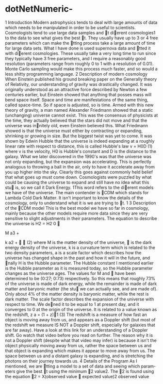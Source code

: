 # dotNetNumeric-
1 Introduction
Modern astrophysics tends to deal with large amounts of data which needs to
be manipulated in order to be useful to scientists. Cosmologists tend to use
large data samples and t dierent cosmologies1 to the data to see what gives
the best t. They usually have up to 3 or 4 free parameters which can make the
tting process take a large amount of time for large data sets. What I have done
is used supernova data and tted it with dierent cosmologies. These usually
take a very long time to run since they typically have 3 free parameters, and
I require a reasonably good resolution (parameters range from roughly 0 to 1
with a resolution of 0.01). Monte Carlo sampling would make this process much
faster, and so would a less shitty programming language.
2 Description of modern cosmology
When Einstein published his ground breaking paper on the Generally theory
of Relativity, our understanding of gravity was drastically changed. It was
originally understood as an attractive force described by Newton a few centuries
earlier, but Einstein showed that anything that posses mass will bend space
itself. Space and time are manifestations of the same thing, called space-time.
So if space is adjusted, so is time. Armed with this new theory of gravity, a
man named Alexander Friedmann showed that a static (unchanging) universe
cannot exist. This was the consensus of physicists at the time, they actually
believed that the stars did not move and that the universe was innitely old,
even Einstein believed this. What Friedmann showed is that the universe must
either by contracting or expanding, shrinking or growing in size. But the biggest
twist was yet to come.
It was shown by Edwin Hubble that the universe is indeed expanding at a
roughly linear rate with respect to distance, this is called Hubble's law
v = H0D (1)
where v is the velocity, H0 is Hubble's constant and D is the distance to the
galaxy. What we later discovered in the 1990's was that the universe was not
only expanding, but the expansion was accelerating. This is perfectly analogous
to throwing a ball in the air, only to have it accelerate away from you up higher
into the sky. Clearly this goes against commonly held belief that what goes
up must come down. Cosmologists were puzzled by what could be causing the
universe to expand and still have no idea what this stu is, so we call it Dark
Energy.
1This word refers to the dierent models we have of the universe. The main contender is
CDM which stands for Lambda Cold Dark Matter. It isn't important to know the details
of the cosmology, only to understand what it is we are trying to t.
1
3 Description of the CDM model
This is the best model we have so far in cosmology, mainly because the other
models require more data since they are very sensitive to slight adjustments in
their parameters. The equation to describe the universe is
H2 = H2
0


M
a3 +

k
a2 + 


(2)
where 
M is the matter density of the universe, 
 is the dark energy
density of the universe,
k is a curvature term which is related to the two density
parameters, a is a scale factor which describes how the universe has changed
shape in the past and how it will in the future, and nally H is the Hubble
parameter. The Hubble constant I mentioned earlier is the Hubble parameter
as it is measured today, so the Hubble parameter changes as the universe ages.
The values for 
M and 
 have been determined to be (0:27; 0:73) respectively.
So this means that roughly 73% of the universe is made of dark energy, while
the remainder is made of dark matter and baryonic matter (the stu we can
actually see, and are made of). Only about 4% of the matter density is baryonic
matter, while the rest is dark matter.
The scale factor describes the expansion of the universe with respect to time.
We dened it to be equal to 1 at present day, and it converges to 0 at the origin
of the universe. It is related to a value known as the redshift, z
a = (1 + z)􀀀1 (3)
The redshift is a measure of how fast an object is moving away from us,
and appears as a Doppler shift (but most of the redshift we measure IS NOT a
Doppler shift, especially for galaxies that are far away). Have a look at this link
for an understanding of a Doppler shift. Go watch that video before you read
on further. The reason why it is not a Doppler shift (despite what that video
may infer) is because it isn't the object physically moving away from us, rather
the space between us and that object is expanding which makes it appear to
move away from us. The space between us and a distant galaxy is expanding,
and is stretching the photons on their journey towards us.
4 Details of the Program
As I mentioned, we are tting a model to a set of data and seeing which param-
eters give the best t using the minimum 2 value2. The 2 is found using the
equation
2 =
X(observed value 􀀀 expected value)2
observed value
